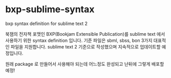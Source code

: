 # bxp-sublime-syntax
bxp syntax definition for sublime text 2

북잼의 전자책 포맷인 BXP(Bookjam Extensible Publication)를 sublime text 에서 사용하기 위한 syntax definition 입니다.
기준 파일은 sbml, sbss, bon 3가지 대표적인 파일을 지원합니다.
sublime text 2 기준으로 작성했으며 지속적으로 업데이트할 예정입니다.

원래 package 로 만들어서 사용해야 되는데 어느정도 완성되고 난뒤에 그렇게 배포할 예정!
